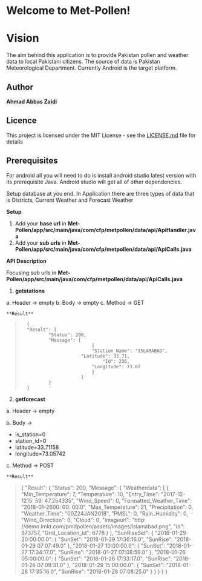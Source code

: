 # Welcome to Met-Pollen!
# Vision

The aim behind this application is to provide Pakistan pollen and weather data to local Pakistani citizens. The source of data is Pakistan Meteorological Department. Currently Android is the target platform.
   
## Author

**Ahmad Abbas Zaidi**


## Licence

This project is licensed under the MIT License - see the [LICENSE.md](https://gist.github.com/PurpleBooth/LICENSE.md) file for details

## **Prerequisites**

For android all you will need to do is install android studio latest version with its prerequisite Java. Android studio will get all of other dependencies.

Setup database at you end. In Application there are three types of data that is Districts, Current Weather and Forecast Weather

**Setup**
1. Add your **base url** in 
**Met-Pollen/app/src/main/java/com/cfp/metpollen/data/api/ApiHandler.java**
2. Add your **sub urls** in 
**Met-Pollen/app/src/main/java/com/cfp/metpollen/data/api/ApiCalls.java**

**API Description**

Focusing sub urls in **Met-Pollen/app/src/main/java/com/cfp/metpollen/data/api/ApiCalls.java**

 1. **getstations**

a. Header -> empty
b. Body -> empty
c. Method -> GET

	**Result**
>		{
>		"Result": {
>				"Status": 200,
>				"Message": [
>								{
>								"Station_Name": "ISLAMABAD",
>							"Latitude": 33.71,
>									"Id": 236,
>								"Longitude": 73.07
>					 			}
>					 		]
>				}
>		}

 2. **getforecast**

a. Header -> empty

b. Body ->  
- is_station=0 	
- station_id=0  	
- latitude=33.71158
- longitude=73.05742

c. Method -> POST


	**Result**
>{
  "Result": {
    "Status": 200,
    "Message": {
      "Weatherdata": [
        {
          "Min_Temperature": 7,
          "Temperature": 10,
          "Entry_Time": "2017-12-1215: 59: 47.254335",
          "Wind_Speed": 0,
          "Formatted_Weather_Time": "2018-01-2600: 00: 00.0",
          "Max_Temperature": 21,
          "Precipitation": 0,
          "Weather_Time": "00Z24JAN2018",
          "PMSL": 0,
          "Rain_Humidity": 0,
          "Wind_Direction": 0,
          "Cloud": 0,
          "imageurl": "http: //demo.lmkt.com/pmdpollen/assets/images/islamabad.png",
          "Id": 873757,
          "Grid_Location_Id": 6778
        }
      ],
      "SunRiseSet": {
        "2018-01-29 20:00:00.0": {
          "SunSet": "2018-01-29 17:36:16.0",
          "SunRise": "2018-01-29 07:07:49.0"
        },
        "2018-01-27 10:00:00.0": {
          "SunSet": "2018-01-27 17:34:17.0",
          "SunRise": "2018-01-27 07:08:59.0"
        },
        "2018-01-26 05:00:00.0": {
          "SunSet": "2018-01-26 17:33:17.0",
          "SunRise": "2018-01-26 07:09:31.0"
        },
        "2018-01-28 15:00:00.0": {
          "SunSet": "2018-01-28 17:35:16.0",
          "SunRise": "2018-01-28 07:08:25.0"
        }
      }
    }
  }
}